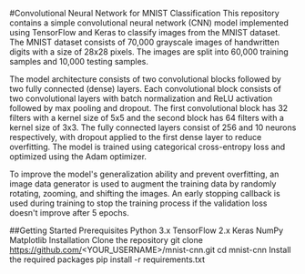 #Convolutional Neural Network for MNIST Classification
This repository contains a simple convolutional neural network (CNN) model implemented using TensorFlow and Keras to classify images from the MNIST dataset. The MNIST dataset consists of 70,000 grayscale images of handwritten digits with a size of 28x28 pixels. The images are split into 60,000 training samples and 10,000 testing samples.

The model architecture consists of two convolutional blocks followed by two fully connected (dense) layers. Each convolutional block consists of two convolutional layers with batch normalization and ReLU activation followed by max pooling and dropout. The first convolutional block has 32 filters with a kernel size of 5x5 and the second block has 64 filters with a kernel size of 3x3. The fully connected layers consist of 256 and 10 neurons respectively, with dropout applied to the first dense layer to reduce overfitting. The model is trained using categorical cross-entropy loss and optimized using the Adam optimizer.

To improve the model's generalization ability and prevent overfitting, an image data generator is used to augment the training data by randomly rotating, zooming, and shifting the images. An early stopping callback is used during training to stop the training process if the validation loss doesn't improve after 5 epochs.

##Getting Started
Prerequisites
Python 3.x
TensorFlow 2.x
Keras
NumPy
Matplotlib
Installation
Clone the repository
git clone https://github.com/<YOUR_USERNAME>/mnist-cnn.git
cd mnist-cnn
Install the required packages
pip install -r requirements.txt
